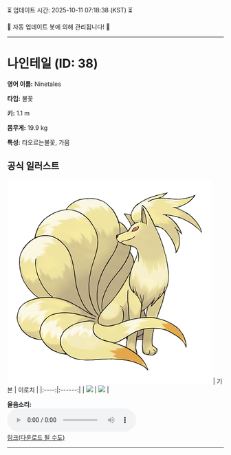 
⏳ 업데이트 시간: 2025-10-11 07:18:38 (KST) ⏳

🤖 자동 업데이트 봇에 의해 관리됩니다! 🤖

---

# 나인테일 (ID: 38)
**영어 이름:** Ninetales

**타입:** 불꽃

**키:** 1.1 m

**몸무게:** 19.9 kg

**특성:** 타오르는불꽃, 가뭄

## 공식 일러스트
![](https://raw.githubusercontent.com/PokeAPI/sprites/master/sprites/pokemon/other/official-artwork/38.png)
| 기본 | 이로치 |
|:----:|:------:|
| <img src="http://play.pokemonshowdown.com/sprites/ani/ninetales.gif" width="200"> | <img src="http://play.pokemonshowdown.com/sprites/ani-shiny/ninetales.gif" width="200"> |

**울음소리:**<br><audio controls src="https://raw.githubusercontent.com/PokeAPI/cries/main/cries/pokemon/latest/38.ogg"></audio><br> [링크(다운로드 될 수도)](https://raw.githubusercontent.com/PokeAPI/cries/main/cries/pokemon/latest/38.ogg)


---
